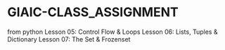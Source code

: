 # GIAIC-CLASS_ASSIGNMENT
from python Lesson 05: Control Flow &amp; Loops  Lesson 06: Lists, Tuples &amp; Dictionary  Lesson 07: The Set &amp; Frozenset

